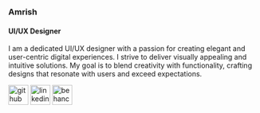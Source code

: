 ###  Amrish
#### UI/UX Designer
I am a dedicated UI/UX designer with a passion for creating elegant and user-centric digital experiences. I strive to deliver visually appealing and intuitive solutions. My goal is to blend creativity with functionality, crafting designs that resonate with users and exceed expectations.



[<img src='https://cdn.jsdelivr.net/npm/simple-icons@3.0.1/icons/github.svg' alt='github' height='40'>](https://github.com/Amrish0)  [<img src='https://cdn.jsdelivr.net/npm/simple-icons@3.0.1/icons/linkedin.svg' alt='linkedin' height='40'>](https://www.linkedin.com/in/www.linkedin.com/in/amrishchandrasekaran/)  [<img src='https://cdn.jsdelivr.net/npm/simple-icons@3.0.1/icons/behance.svg' alt='behance' height='40'>](https://www.behance.net/amrishchandrasekaran)  

